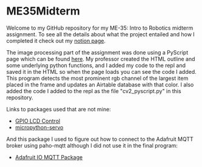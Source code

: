 # ME35Midterm
Welcome to my GitHub repository for my ME-35: Intro to Robotics midterm assignment.
To see all the details about what the project entailed and how I completed it check out my [notion page](https://www.notion.so/Midterm-Reading-the-Temperature-plus-some-8a9a66b3cea440bfb427b6d7f3f0bd2e?pvs=4).

The image processing part of the assignment was done using a PyScript page which can be found [here](https://esarvey.pyscriptapps.com/me35-midterm-copy/latest/).
My professor created the HTML outline and some underlying python functions, and I added my code to the repl and saved it in the HTML so when the page loads you can see the code I added. This program detects the most prominent rgb channel of the largest item placed in the frame and updates an Airtable database with that color. I also added the code I added to the repl as the file "cv2_pyscript.py" in this repository.

Links to packages used that are not mine:
- [GPIO LCD Control](https://www.circuitschools.com/interfacing-16x2-lcd-module-with-raspberry-pi-pico-with-and-without-i2c/#google_vignette)
- [micropython-servo](https://pypi.org/project/micropython-servo/)

And this package I used to figure out how to connect to the Adafruit MQTT broker using paho-mqtt although I did not use it in the final program:
- [Adafruit IO MQTT Package](https://github.com/adafruit/Adafruit_IO_Python/blob/master/Adafruit_IO/mqtt_client.py)

